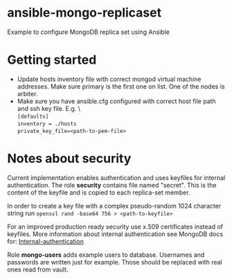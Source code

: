 # ansible-mongo-replicaset
Example to configure MongoDB replica set using Ansible

# Getting started
- Update hosts inventory file with correct mongod virtual machine addresses. 
Make sure primary is the first one on list. One of the nodes is arbiter. 
- Make sure you have ansible.cfg configured with correct host file path and 
ssh key file. E.g. \  
`[defaults]`\
`inventory = ./hosts` \
`private_key_file=<path-to-pem-file>`

# Notes about security
Current implementation enables authentication and uses keyfiles for internal
authentication. The role **security** contains file named "secret". This is the content of the keyfile and is copied to each replica-set member. 

In order to create a key file with a complex pseudo-random 1024 character string run `openssl rand -base64 756 > <path-to-keyfile>`

For an improved production ready security use x.509 certificates instead of keyfiles. More information about internal authentication see MongoDB docs for: [Internal-authentication](https://docs.mongodb.com/manual/core/security-internal-authentication/)

Role **mongo-users** adds example users to database. Usernames and passwords are 
written just for example. Those should be replaced with real ones read from vault.
